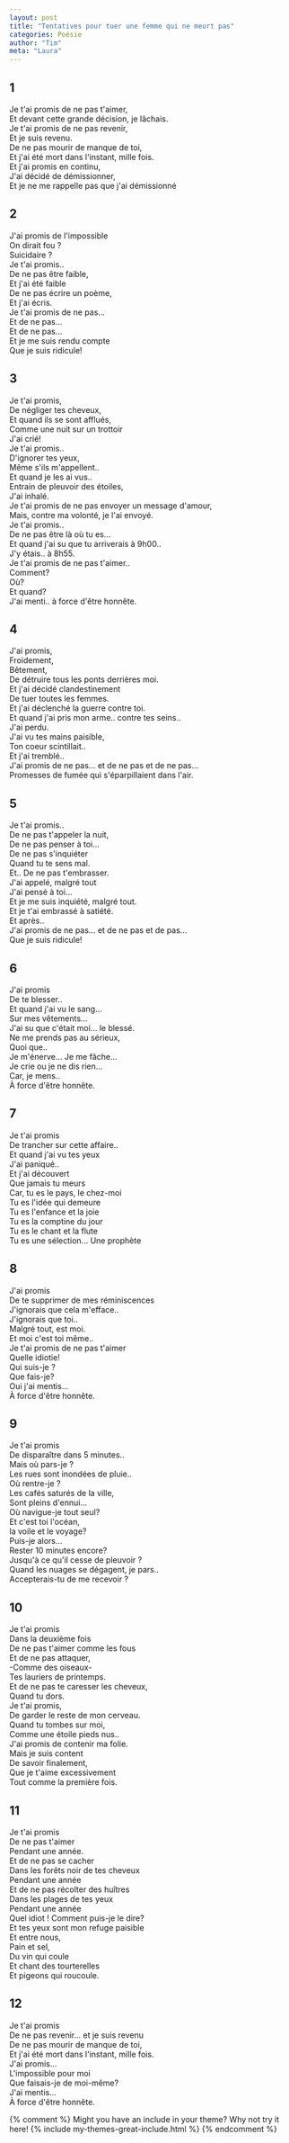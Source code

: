 ```yaml
---
layout: post
title: "Tentatives pour tuer une femme qui ne meurt pas"
categories: Poésie
author: "Tim"
meta: "Laura"
---
```


## 1

Je t'ai promis de ne pas t'aimer,  
Et devant cette grande décision, je lâchais.  
Je t'ai promis de ne pas revenir,  
Et je suis revenu.  
De ne pas mourir de manque de toi,  
Et j'ai été mort dans l'instant, mille fois.  
Et j'ai promis en continu,  
J'ai décidé de démissionner,  
Et je ne me rappelle pas que j'ai démissionné  

## 2 

J'ai promis de l'impossible  
On dirait fou ?  
Suicidaire ?  
Je t'ai promis..  
De ne pas être faible,  
Et j'ai été faible  
De ne pas écrire un poème,  
Et j'ai écris.  
Je t'ai promis de ne pas...   
Et de ne pas...  
Et de ne pas...   
Et je me suis rendu compte  
Que je suis ridicule!  

## 3
Je t'ai promis,   
De négliger tes cheveux,   
Et quand ils se sont afflués,   
Comme une nuit sur un trottoir  
J'ai crié!   
Je t'ai promis..   
D'ignorer tes yeux,  
Même s'ils m'appellent..  
Et quand je les ai vus..  
Entrain de pleuvoir des étoiles,  
J'ai inhalé.  
Je t'ai promis de ne pas envoyer un message d'amour,  
Mais, contre ma volonté, je l'ai envoyé.  
Je t'ai promis..  
De ne pas être là où tu es...  
Et quand j'ai su que tu arriverais à 9h00..  
J'y étais.. à 8h55.  
Je t'ai promis de ne pas t'aimer..  
Comment?  
Où?  
Et quand?  
J'ai menti.. à force d'être honnête.  

## 4 
J'ai promis,   
Froidement,   
Bêtement,  
De détruire tous les ponts derrières moi.  
Et j'ai décidé clandestinement   
De tuer toutes les femmes.  
Et j'ai déclenché la guerre contre toi.  
Et quand j'ai pris mon arme.. contre tes seins..  
J'ai perdu.  
J'ai vu tes mains paisible,   
Ton coeur scintillait..  
Et j'ai tremblé..  
J'ai promis de ne pas... et de ne pas et de ne pas...  
Promesses de fumée qui s'éparpillaient dans l'air.  

## 5  
Je t'ai promis..   
De ne pas t'appeler la nuit,  
De ne pas penser à toi...  
De ne pas s'inquiéter  
Quand tu te sens mal.  
Et.. De ne pas t'embrasser.  
J'ai appelé, malgré tout   
J'ai pensé à toi...  
Et je me suis inquiété, malgré tout.  
Et je t'ai embrassé à satiété.  
Et après..  
J'ai promis de ne pas... et de ne pas et de pas...  
Que je suis ridicule!  

## 6 
J'ai promis   
De te blesser..  
Et quand j'ai vu le sang...  
Sur mes vêtements...  
J'ai su que c'était moi... le blessé.  
Ne me prends pas au sérieux,  
Quoi que..  
Je m'énerve... Je me fâche...  
Je crie ou je ne dis rien...    
Car, je mens..   
À force d'être honnête.  
 
## 7
Je t'ai promis  
De trancher sur cette affaire..  
Et quand j'ai vu tes yeux  
J'ai paniqué..  
Et j'ai découvert   
Que jamais tu meurs   
Car, tu es le pays, le chez-moi  
Tu es l'idée qui demeure   
Tu es l'enfance et la joie  
Tu es la comptine du jour  
Tu es le chant et la flute   
Tu es une sélection... Une prophète   

## 8
J'ai promis   
De te supprimer de mes réminiscences   
J'ignorais que cela m'efface..  
J'ignorais que toi..  
Malgré tout, est moi.  
Et moi c'est toi même..  
Je t'ai promis de ne pas t'aimer  
Quelle idiotie!  
Qui suis-je ?  
Que fais-je?   
Oui j'ai mentis...   
À force d'être honnête.  

## 9
Je t'ai promis   
De disparaître dans 5 minutes..   
Mais où pars-je ?  
Les rues sont inondées de pluie..  
Où rentre-je ?  
Les cafés saturés de la ville,   
Sont pleins d'ennui...  
Où navigue-je tout seul?  
Et c'est toi l'océan,  
la voile et le voyage?  
Puis-je alors...  
Rester 10 minutes encore?  
Jusqu'à ce qu'il cesse de pleuvoir ?  
Quand les nuages se dégagent, je pars..  
Accepterais-tu de me recevoir ?  

## 10
Je t'ai promis  
Dans la deuxième fois  
De ne pas t'aimer comme les fous  
Et de ne pas attaquer,   
-Comme des oiseaux-  
Tes lauriers de printemps.  
Et de ne pas te caresser les cheveux,  
Quand tu dors.  
Je t'ai promis,  
De garder le reste de mon cerveau.  
Quand tu tombes sur moi,   
Comme une étoile pieds nus..   
J'ai promis de contenir ma folie.  
Mais je suis content   
De savoir finalement,  
Que je t'aime excessivement   
Tout comme la première fois.  

## 11
Je t'ai promis   
De ne pas t'aimer   
Pendant une année.   
Et de ne pas se cacher   
Dans les forêts noir de tes cheveux   
Pendant une année   
Et de ne pas récolter des huîtres   
Dans les plages de tes yeux  
Pendant une année   
Quel idiot ! Comment puis-je le dire?  
Et tes yeux sont mon refuge paisible   
Et entre nous,  
Pain et sel,  
Du vin qui coule   
Et chant des tourterelles   
Et pigeons qui roucoule.   

## 12
Je t'ai promis   
De ne pas revenir... et je suis revenu  
De ne pas mourir de manque de toi,  
Et j'ai été mort dans l'instant, mille fois.  
J'ai promis...   
L'impossible pour moi  
Que faisais-je de moi-même?  
J'ai mentis...   
À force d'être honnête.   

{% comment %}
Might you have an include in your theme? Why not try it here!
{% include my-themes-great-include.html %}
{% endcomment %}
